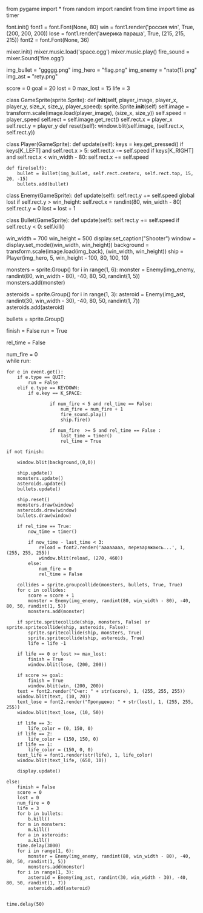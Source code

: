 from pygame import *
from random import randint
from time import time as timer

font.init()
font1 = font.Font(None, 80)
win = font1.render('россия win', True, (200, 200, 200))
lose = font1.render('америка параша', True, (215, 215, 215))
font2 = font.Font(None, 36)

mixer.init()
mixer.music.load('space.ogg')
mixer.music.play()
fire_sound = mixer.Sound('fire.ogg')
 
img_bullet = "ggggg.png" 
img_hero = "flag.png" 
img_enemy = "nato(1).png" 
img_ast = "rety.png" 

score = 0 
goal = 20 
lost = 0 
max_lost = 15
life = 3

class GameSprite(sprite.Sprite):
   def __init__(self, player_image, player_x, player_y, size_x, size_y, player_speed):
       sprite.Sprite.__init__(self)
       self.image = transform.scale(image.load(player_image), (size_x, size_y))
       self.speed = player_speed
       self.rect = self.image.get_rect()
       self.rect.x = player_x
       self.rect.y = player_y
   def reset(self):
       window.blit(self.image, (self.rect.x, self.rect.y))
 
class Player(GameSprite):
    def update(self):
        keys = key.get_pressed()
        if keys[K_LEFT] and self.rect.x > 5:
            self.rect.x -= self.speed
        if keys[K_RIGHT] and self.rect.x < win_width - 80:
            self.rect.x += self.speed

    def fire(self):
        bullet = Bullet(img_bullet, self.rect.centerx, self.rect.top, 15, 20, -15)
        bullets.add(bullet)
  
class Enemy(GameSprite):
   def update(self):
       self.rect.y += self.speed
       global lost
       if self.rect.y > win_height:
           self.rect.x = randint(80, win_width - 80)
           self.rect.y = 0
           lost = lost + 1

class Bullet(GameSprite):
    def update(self):
       self.rect.y += self.speed
       if self.rect.y < 0:
           self.kill()

win_width = 700
win_height = 500
display.set_caption("Shooter")
window = display.set_mode((win_width, win_height))
background = transform.scale(image.load(img_back), (win_width, win_height))
ship = Player(img_hero, 5, win_height - 100, 80, 100, 10)

monsters = sprite.Group()
for i in range(1, 6):
   monster = Enemy(img_enemy, randint(80, win_width - 80), -40, 80, 50, randint(1, 5))
   monsters.add(monster)

asteroids = sprite.Group()
for i in range(1, 3):
    asteroid = Enemy(img_ast, randint(30, win_width - 30), -40, 80, 50, randint(1, 7))
    asteroids.add(asteroid)

bullets = sprite.Group()

finish = False
run = True 

rel_time = False 

num_fire = 0  
while run:

    for e in event.get():
        if e.type == QUIT:
            run = False
        elif e.type == KEYDOWN:
            if e.key == K_SPACE:
                    
                    if num_fire < 5 and rel_time == False:
                        num_fire = num_fire + 1
                        fire_sound.play()
                        ship.fire()
                       
                    if num_fire  >= 5 and rel_time == False :
                        last_time = timer() 
                        rel_time = True

    if not finish:

        window.blit(background,(0,0))

        ship.update()
        monsters.update()
        asteroids.update()
        bullets.update()

        ship.reset()
        monsters.draw(window)
        asteroids.draw(window)
        bullets.draw(window)

        if rel_time == True:
            now_time = timer() 
         
            if now_time - last_time < 3: 
                reload = font2.render('аааааааа, перезаряжаюсь...', 1, (255, 255, 255))
                window.blit(reload, (270, 460))
            else:
                num_fire = 0   
                rel_time = False 

        collides = sprite.groupcollide(monsters, bullets, True, True)
        for c in collides:
            score = score + 1
            monster = Enemy(img_enemy, randint(80, win_width - 80), -40, 80, 50, randint(1, 5))
            monsters.add(monster)

        if sprite.spritecollide(ship, monsters, False) or sprite.spritecollide(ship, asteroids, False):
            sprite.spritecollide(ship, monsters, True) 
            sprite.spritecollide(ship, asteroids, True)
            life = life -1

        if life == 0 or lost >= max_lost:
            finish = True
            window.blit(lose, (200, 200))

        if score >= goal:
            finish = True
            window.blit(win, (200, 200))
        text = font2.render("Счет: " + str(score), 1, (255, 255, 255))
        window.blit(text, (10, 20))
        text_lose = font2.render("Пропущено: " + str(lost), 1, (255, 255, 255))
        window.blit(text_lose, (10, 50))

        if life == 3:
            life_color = (0, 150, 0)
        if life == 2:
            life_color = (150, 150, 0)
        if life == 1:
            life_color = (150, 0, 0)
        text_life = font1.render(str(life), 1, life_color)
        window.blit(text_life, (650, 10))
        
        display.update()

    else:
        finish = False
        score = 0
        lost = 0
        num_fire = 0
        life = 3
        for b in bullets:
            b.kill()
        for m in monsters:
            m.kill()
        for a in asteroids:
            a.kill()    
        time.delay(3000)
        for i in range(1, 6):
            monster = Enemy(img_enemy, randint(80, win_width - 80), -40, 80, 50, randint(1, 5))
            monsters.add(monster)
        for i in range(1, 3):
            asteroid = Enemy(img_ast, randint(30, win_width - 30), -40, 80, 50, randint(1, 7))
            asteroids.add(asteroid)


    time.delay(50)
